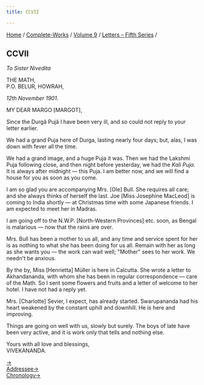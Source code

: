```yaml
---
title: CCVII

---
```



[Home](../../../index.htm) / [Complete-Works](../../complete_works.htm)
/ [Volume 9](../volume_9_contents.htm) / [Letters – Fifth
Series](letters_fifth_series_contents.htm) /



## CCVII

*To Sister Nivedita*

THE MATH,  
P.O. BELUR, HOWRAH,

*12th November 1901*.

MY DEAR MARGO \[MARGOT\],

Since the Durgâ Pujâ I have been very ill, and so could not reply to
your letter earlier.

We had a grand Puja here of Durga, lasting nearly four days; but, alas,
I was down with fever all the time.

We had a grand image, and a huge Puja it was. Then we had the Lakshmi
Puja following close, and then night before yesterday, we had the *Kali
Puja*. It is always after midnight — this Puja. I am better now, and we
will find a house for you as soon as you come.

I am so glad you are accompanying Mrs. \[Ole\] Bull. She requires all
care; and she always thinks of herself the last. Joe \[Miss Josephine
MacLeod\] is coming to India shortly — at Christmas time with some
Japanese friends. I am expected to meet her in Madras.

I am going off to the N.W.P. \[North-Western Provinces\] etc. soon, as
Bengal is malarious — now that the rains are over.

Mrs. Bull has been a mother to us all, and any time and service spent
for her is as nothing to what she has been doing for us all. Remain with
her as long as she wants you — the work can wait well; "Mother" sees to
her work. We needn't be anxious.

By the by, Miss \[Henrietta\] Müller is here in Calcutta. She wrote a
letter to Akhandananda, with whom she has been in regular correspondence
— care of the Math. So I sent some flowers and fruits and a letter of
welcome to her hotel. I have not had a reply yet.

Mrs. \[Charlotte\] Sevier, I expect, has already started. Swarupananda
had his heart weakened by the constant uphill and downhill. He is here
and improving.

Things are going on well with us, slowly but surely. The boys of late
have been very active, and it is work only that tells and nothing else.

Yours with all love and blessings,  
VIVEKANANDA.

[→](208_christina.htm)  
[Addressee→](../../volume_5/epistles_first_series/116_sister_nivedita.htm)  
[Chronology→](208_christina.htm)



